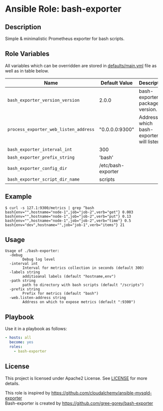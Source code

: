 
# Ansible Role: bash-exporter

## Description

Simple & minimalistic Prometheus exporter for bash scripts.

## Role Variables

All variables which can be overridden are stored in [defaults/main.yml](defaults/main.yml) file as well as in table below.

| Name           | Default Value | Description                        |
| -------------- | ------------- | -----------------------------------|
| `bash_exporter_version_version` | 2.0.0 | bash-exporter package version. |
| `process_exporter_web_listen_address` | "0.0.0.0:9300" | Address on which bash-exporter will listen |
| `bash_exporter_interval_int` | 300 | |
| `bash_exporter_prefix_string` | 'bash'| |
| `bash_exporter_config_dir` | /etc/bash-exporter | |
| `bash_exporter_script_dir_name` | scripts | |

## Example

```console
$ curl -s 127.1:9300/metrics | grep ^bash
bash{env="",hostname="node-1",job="job-2",verb="get"} 0.003
bash{env="",hostname="node-1",job="job-2",verb="put"} 0.13
bash{env="",hostname="node-1",job="job-2",verb="time"} 0.5
bash{env="dev",hostname="",job="job-1",verb="items"} 21
```

## Usage

```console
Usage of ./bash-exporter:
  -debug
    	Debug log level
  -interval int
    	Interval for metrics collection in seconds (default 300)
  -labels string
    	additioanal labels (default "hostname,env")
  -path string
    	path to directory with bash scripts (default "/scripts")
  -prefix string
    	Prefix for metrics (default "bash")
  -web.listen-address string
    	Address on which to expose metrics (default ":9300")
```

## Playbook

Use it in a playbook as follows:

```yaml
- hosts: all
  become: yes
  roles:
    - bash-exporter
```

## License

This project is licensed under Apache2 License. See [LICENSE](/LICENSE) for more details.

This role is inspired by https://github.com/cloudalchemy/ansible-mysqld-exporter  
Bash-exporter is created by https://github.com/gree-gorey/bash-exporter

